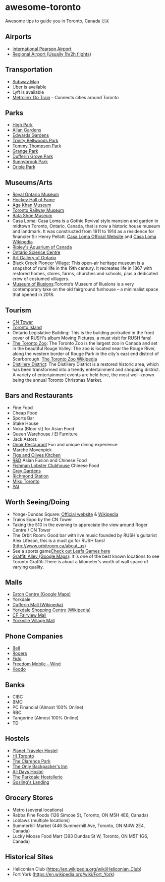 ﻿# awesome-toronto
Awesome tips to guide you in Toronto, Canada 🇨🇦

## Airports
- [International Pearson Airport](https://www.torontopearson.com/)
- [Regional Airport (Usually 1h/2h flights)](https://www.portstoronto.com/)

## Transportation
- [Subway Map](http://www.ttc.ca/Subway/interactive_map/interactive_map.jsp#)
- Uber is available
- Lyft is available
- [Metrolinx Go Train](http://www.metrolinx.com/en/) - Connects cities around Toronto

## Parks
- [High Park](http://www.highparktoronto.com/)
- [Allan Gardens](https://www.toronto.ca/data/parks/prd/facilities/complex/41/index.html)
- [Edwards Gardens](https://torontobotanicalgarden.ca/get-gardening/public-gardens/edwards-gardens/)
- [Trinity Bellwoods Park](http://www.trinitybellwoods.ca/)
- [Tommy Thompson Park](https://tommythompsonpark.ca/)
- [Grange Park](http://grangeparktoronto.ca/grange-park-today/)
- [Dufferin Grove Park](https://www.toronto.ca/explore-enjoy/parks-gardens-beaches/)
- [Sunnybrook Park](https://www.toronto.ca/data/parks/prd/facilities/complex/28/index.html)
- [Oriole Park](https://www.toronto.ca/data/parks/prd/facilities/complex/245/index.html)

## Museums/Arts
- [Royal Ontario Museum](http://www.rom.on.ca/)
- [Hockey Hall of Fame](https://www.hhof.com/)
- [Aga Khan Museum](https://www.agakhanmuseum.org/)
- [Toronto Railway Museum](http://www.torontorailwaymuseum.ca/trm2018/)
- [Bata Shoe Museum](http://www.batashoemuseum.ca)
- Casa Loma: Casa Loma is a Gothic Revival style mansion and garden in midtown Toronto, Ontario, Canada, that is now a historic house museum and landmark. It was constructed from 1911 to 1914 as a residence for financier Sir Henry Pellatt.
[Casa Loma Official Website](http://casaloma.ca/) and [Casa Loma Wikipedia](https://en.wikipedia.org/wiki/Casa_Loma)
- [Ripley's Aquarium of Canada](https://www.ripleyaquariums.com/canada/)
- [Ontario Science Centre](https://www.ontariosciencecentre.ca/)
- [Art Gallery of Ontario](https://ago.ca/)
- [Black Creek Pioneer Village](https://blackcreek.ca/): This open-air heritage museum is a snapshot of rural life in the 19th century. It recreates life in 1867 with restored homes, stores, farms, churches and schools, plus a dedicated crew of costumed villagers.
- [Museum of Illusions](https://museumofillusions.ca/):Toronto’s Museum of Illusions is a very contemporary take on the old fairground funhouse – a minimalist space that opened in 2018.


## Tourism
- [CN Tower](http://www.cntower.ca/)
- [Toronto Island](http://www.torontoisland.com/)
- Ontario Legislative Building: This is the building portraited in the front cover of RUSH's album Moving Pictures, a must visit for RUSH fans!
- [The Toronto Zoo](http://www.torontozoo.com/): The Toronto Zoo is the largest zoo in Canada and set in the beautiful Rouge Valley. The zoo is located near the Rouge River, along the western border of Rouge Park in the city's east end district of Scarborough.
[The Toronto Zoo Wikipedia](https://en.wikipedia.org/wiki/Toronto_Zoo)
- [Distillery District](http://www.thedistillerydistrict.com/): The Distillery District is a restored historic area, which has been transformed into a trendy entertainment and shopping district. A variety of entertainment events are held here, the most well-known being the annual Toronto Christmas Market.


## Bars and Restaurants
- Fine Food
- Cheap Food
- Sports Bar
- Stake House
- Noka (Bloor st) for Asian Food
- Queen Warehouse / El Furniture
- Jack Astors
- [Onoir Restaurant](http://www.onoirtoronto.com/) Fun and unique dining experience
- Marche Movenpick
- [Figs and Olives Kitchen](http://figsnolives.ca/)
- [R&D](https://www.rdspadina.com/) Asian Fusion and Chinese Food
- [Fishman Lobster Clubhouse](https://flctoronto.com/) Chinese Food
- [Grey Gardens](http://www.greygardens.ca/)
- [Richmond Station](https://richmondstation.ca/)
- [Miku Toronto](https://mikutoronto.com/)
- [PAI](http://www.paitoronto.com/)

## Worth Seeing/Doing
- Yonge-Dundas Square: [Official website](http://www.ydsquare.ca/) & [Wikipedia](https://en.wikipedia.org/wiki/Yonge%E2%80%93Dundas_Square)
- Trains Expo by the CN Tower
- Taking the 510 in the evening to appreciate the view around Roger Centre / CN Tower
- The Orbit Room: Good bar with live music founded by RUSH's guitarist Alex Lifeson, this is a must go for RUSH fans! (http://www.orbitroom.ca/about_us)
- See a sports game[Check out Leafs Games here](https://www.nhl.com/mapleleafs/schedule/2018-09-01/ET)
- [Graffiti Alley (Google Maps)](https://www.google.ca/maps/place/Graffiti+Alley,+Toronto,+ON,+Canad%C3%A1/@43.6477094,-79.4016842,17z/data=!4m5!3m4!1s0x882b34dc5d1879bd:0xb1e3dea697e20389!8m2!3d43.6477085!4d-79.3995188): It is one of the best known locations to see Toronto Graffiti.There is about a kilometer's worth of wall space of varying quality.

## Malls
- [Eaton Centre (Google Maps)](https://goo.gl/maps/aQNcrhaPuh42)
- Yorkdale
- [Dufferin Mall (Wikipedia)](https://en.wikipedia.org/wiki/Dufferin_Mall)
- [Yorkdale Shopping Centre (Wikipedia)](https://en.wikipedia.org/wiki/Yorkdale_Shopping_Centre)
- [CF Fairview Mall](https://www.cfshops.com/fairview-mall.html?cid=lis_fvw_en_hp_gb)
- [Yorkville Village Mall](https://www.shopping-canada.com/shopping-malls-centers/ontario/toronto/hazelton-lanes)

## Phone Companies
- [Bell](https://www.bell.ca/)
- [Rogers](https://www.rogers.com/consumer/home)
- [Fido](http://www.fido.ca/)
- [Freedom Mobile - Wind](https://www.freedommobile.ca/)
- [Koodo](https://www.koodomobile.com/)

## Banks
- CIBC
- BMO
- PC Financial (Almost 100% Online)
- RBC
- Tangerine (Almost 100% Online)
- TD

## Hostels
- [Planet Traveler Hostel](https://theplanettraveler.com/)
- [HI Toronto](https://hihostels.ca/en/destinations/ontario/hi-toronto)
- [The Clarence Park](http://www.theclarencepark.com/)
- [The Only Backpacker's Inn](https://the-only-backpackers-inn.com/en-us)
- [All Days Hostel](http://www.alldayshostel.com/)
- [The Parkdale Hostellerie](http://www.theparkdale.ca/)
- [Gosling's Landing](http://www.goslingslanding.ca/)

## Grocery Stores
- Metro (several locations)
- Rabba Fine Foods (126 Simcoe St, Toronto, ON M5H 4E6, Canada)
- Loblaws (multiple locations)
- Summerhill Market (446 Summerhill Ave, Toronto, ON M4W 2E4, Canada)
- Lucky Moose Food Mart (393 Dundas St W, Toronto, ON M5T 1G6, Canada)

## Historical Sites
- Heliconian Club (https://en.wikipedia.org/wiki/Heliconian_Club)
- Fort York (https://en.wikipedia.org/wiki/Fort_York)
